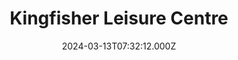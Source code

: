 ---
date: 2024-03-13T07:32:12.000Z
title: Kingfisher Leisure Centre
latitude: 52.03620184015773
longitude: 0.7340587308937416
category: checkin
---